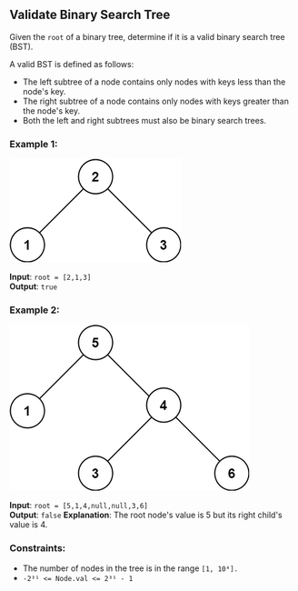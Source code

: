 ## Validate Binary Search Tree

Given the `root` of a binary tree, determine if it is a valid binary search tree (BST).

A valid BST is defined as follows:

* The left subtree of a node contains only nodes with keys less than the node's key.
* The right subtree of a node contains only nodes with keys greater than the node's key.
* Both the left and right subtrees must also be binary search trees.

### Example 1:

<img src="img/tree1.png" width="302px"/>

**Input**: `root = [2,1,3]`<br />
**Output**: `true`

### Example 2:

<img src="img/tree2.png" width="422px"/>

**Input**: `root = [5,1,4,null,null,3,6]`<br />
**Output**: `false`
**Explanation**: The root node's value is 5 but its right child's value is 4.

### Constraints:

* The number of nodes in the tree is in the range `[1, 10⁴].`
* `-2³¹ <= Node.val <= 2³¹ - 1`

